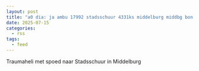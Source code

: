```yaml
---
layout: post
title: "a0 dia: ja ambu 17992 stadsschuur 4331ks middelburg middbg bon 105330"
date: 2025-07-15
categories: 
  - rss
tags: 
  - feed
---
```


Traumaheli met spoed naar Stadsschuur in Middelburg
